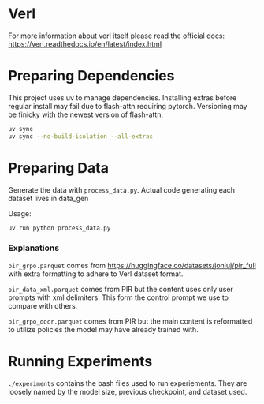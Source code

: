 # Verl
For more information about verl itself please read the official docs: https://verl.readthedocs.io/en/latest/index.html

# Preparing Dependencies
This project uses uv to manage dependencies. Installing extras before regular install may fail due to flash-attn requiring pytorch. Versioning may be finicky with the newest version of flash-attn.
```bash
uv sync
uv sync --no-build-isolation --all-extras
```

# Preparing Data
Generate the data with `process_data.py`. Actual code generating each dataset lives in data_gen

Usage:
```bash
uv run python process_data.py
```

### Explanations
`pir_grpo.parquet` comes from https://huggingface.co/datasets/jonluj/pir_full with extra formatting to adhere to Verl dataset format.

`pir_data_xml.parquet` comes from PIR but the content uses only user prompts with xml delimiters. This form the control prompt we use to compare with others.

`pir_grpo_oocr.parquet` comes from PIR but the main content is reformatted to utilize policies the model may have already trained with.

# Running Experiments
`./experiments` contains the bash files used to run experiements. They are loosely named by the model size, previous checkpoint, and dataset used.